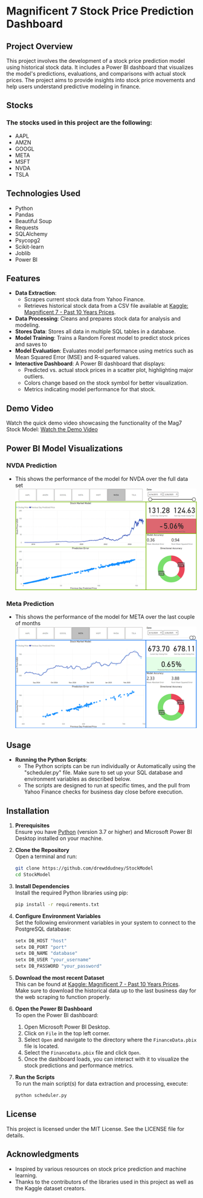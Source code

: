 # Magnificent 7 Stock Price Prediction Dashboard

## Project Overview
This project involves the development of a stock price prediction model using historical stock data. It includes a Power BI dashboard that visualizes the model's predictions, evaluations, and comparisons with actual stock prices. The project aims to provide insights into stock price movements and help users understand predictive modeling in finance.

## Stocks
### The stocks used in this project are the following:
- AAPL
- AMZN
- GOOGL
- META
- MSFT
- NVDA
- TSLA

## Technologies Used
- Python
- Pandas
- Beautiful Soup
- Requests
- SQLAlchemy
- Psycopg2
- Scikit-learn
- Joblib
- Power BI

## Features
- **Data Extraction**:
  - Scrapes current stock data from Yahoo Finance.
  - Retrieves historical stock data from a CSV file available at [Kaggle: Magnificent 7 - Past 10 Years Prices](https://www.kaggle.com/datasets/unmoved/magnificent-7-past-10-years-prices-updated-daily).
- **Data Processing**: Cleans and prepares stock data for analysis and modeling.
- **Stores Data**: Stores all data in multiple SQL tables in a database.
- **Model Training**: Trains a Random Forest model to predict stock prices and saves to 
- **Model Evaluation**: Evaluates model performance using metrics such as Mean Squared Error (MSE) and R-squared values.
- **Interactive Dashboard**: A Power BI dashboard that displays:
  - Predicted vs. actual stock prices in a scatter plot, highlighting major outliers.
  - Colors change based on the stock symbol for better visualization.
  - Metrics indicating model performance for that stock.

## Demo Video
Watch the quick demo video showcasing the functionality of the Mag7 Stock Model: [Watch the Demo Video](https://youtu.be/DIzUfJyDAOU)


## Power BI Model Visualizations
### NVDA Prediction
- This shows the performance of the model for NVDA over the full data set
![NVDA Prediction](NVDA_Prediction.png)

### Meta Prediction
- This shows the performance of the model for META over the last couple of months
![Meta Prediction](Meta_Prediction.png)

## Usage
- **Running the Python Scripts**: 
   - The Python scripts can be run individually or Automatically using the "scheduler.py" file. Make sure to set up your SQL database and environment variables as described below.
   - The scripts are designed to run at specific times, and the pull from Yahoo Finance checks for business day close before execution.


## Installation 

1. **Prerequisites**  
   Ensure you have [Python](https://www.python.org/downloads/) (version 3.7 or higher) and Microsoft Power BI Desktop installed on your machine.

2. **Clone the Repository**  
   Open a terminal and run:
   ```bash
   git clone https://github.com/drewddudney/StockModel
   cd StockModel

3. **Install Dependencies**  
   Install the required Python libraries using pip:
   ```bash
   pip install -r requirements.txt

4. **Configure Environment Variables**  
   Set the following environment variables in your system to connect to the PostgreSQL database:
   ```bash
   setx DB_HOST "host"
   setx DB_PORT "port"
   setx DB_NAME "database"
   setx DB_USER "your_username"
   setx DB_PASSWORD "your_password"

5. **Download the most recent Dataset**  
   This can be found at [Kaggle: Magnificent 7 - Past 10 Years Prices](https://www.kaggle.com/datasets/unmoved/magnificent-7-past-10-years-prices-updated-daily).  
   Make sure to download the historical data up to the last business day for the web scraping to function properly.

6. **Open the Power BI Dashboard**  
   To open the Power BI dashboard:
   1. Open Microsoft Power BI Desktop.
   2. Click on `File` in the top left corner.
   3. Select `Open` and navigate to the directory where the `FinanceData.pbix` file is located.
   4. Select the `FinanceData.pbix` file and click `Open`.
   5. Once the dashboard loads, you can interact with it to visualize the stock predictions and performance metrics.

7. **Run the Scripts**  
   To run the main script(s) for data extraction and processing, execute:
   ```bash
   python scheduler.py

## License
This project is licensed under the MIT License. See the LICENSE file for details.

## Acknowledgments
- Inspired by various resources on stock price prediction and machine learning.
- Thanks to the contributors of the libraries used in this project as well as the Kaggle dataset creators.